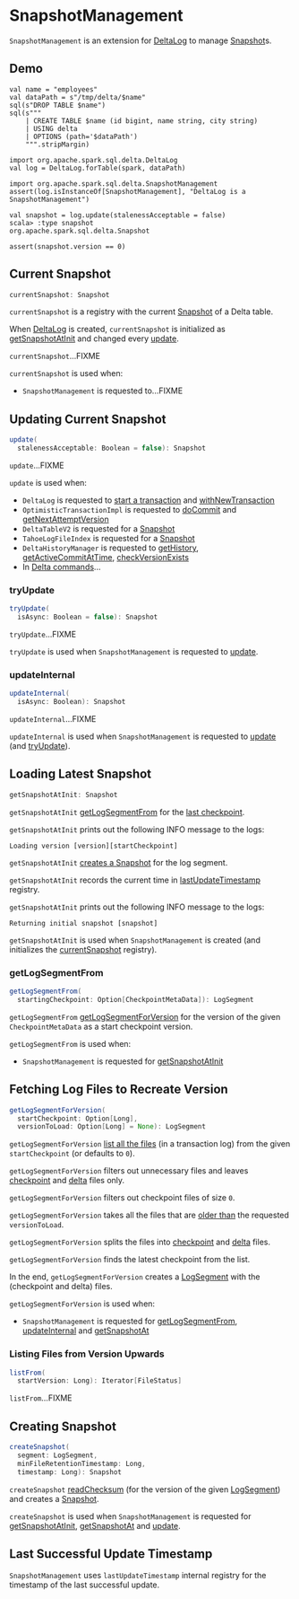 # SnapshotManagement

`SnapshotManagement` is an extension for [DeltaLog](DeltaLog.md) to manage [Snapshot](#currentSnapshot)s.

## Demo

```text
val name = "employees"
val dataPath = s"/tmp/delta/$name"
sql(s"DROP TABLE $name")
sql(s"""
    | CREATE TABLE $name (id bigint, name string, city string)
    | USING delta
    | OPTIONS (path='$dataPath')
    """.stripMargin)

import org.apache.spark.sql.delta.DeltaLog
val log = DeltaLog.forTable(spark, dataPath)

import org.apache.spark.sql.delta.SnapshotManagement
assert(log.isInstanceOf[SnapshotManagement], "DeltaLog is a SnapshotManagement")

val snapshot = log.update(stalenessAcceptable = false)
scala> :type snapshot
org.apache.spark.sql.delta.Snapshot

assert(snapshot.version == 0)
```

## <span id="currentSnapshot"> Current Snapshot

```scala
currentSnapshot: Snapshot
```

`currentSnapshot` is a registry with the current [Snapshot](Snapshot.md) of a Delta table.

When [DeltaLog](DeltaLog.md) is created, `currentSnapshot` is initialized as [getSnapshotAtInit](#getSnapshotAtInit) and changed every [update](#update).

`currentSnapshot`...FIXME

`currentSnapshot` is used when:

* `SnapshotManagement` is requested to...FIXME

## <span id="update"> Updating Current Snapshot

```scala
update(
  stalenessAcceptable: Boolean = false): Snapshot
```

`update`...FIXME

`update` is used when:

* `DeltaLog` is requested to [start a transaction](DeltaLog.md#startTransaction) and [withNewTransaction](DeltaLog.md#withNewTransaction)
* `OptimisticTransactionImpl` is requested to [doCommit](OptimisticTransactionImpl.md#doCommit) and [getNextAttemptVersion](OptimisticTransactionImpl.md#getNextAttemptVersion)
* `DeltaTableV2` is requested for a [Snapshot](DeltaTableV2.md#snapshot)
* `TahoeLogFileIndex` is requested for a [Snapshot](TahoeLogFileIndex.md#getSnapshot)
* `DeltaHistoryManager` is requested to [getHistory](DeltaHistoryManager.md#getHistory), [getActiveCommitAtTime](DeltaHistoryManager.md#getActiveCommitAtTime), [checkVersionExists](DeltaHistoryManager.md#checkVersionExists)
* In [Delta commands](commands/DeltaCommand.md)...

### <span id="tryUpdate"> tryUpdate

```scala
tryUpdate(
  isAsync: Boolean = false): Snapshot
```

`tryUpdate`...FIXME

`tryUpdate` is used when `SnapshotManagement` is requested to [update](#update).

### <span id="updateInternal"> updateInternal

```scala
updateInternal(
  isAsync: Boolean): Snapshot
```

`updateInternal`...FIXME

`updateInternal` is used when `SnapshotManagement` is requested to [update](#update) (and [tryUpdate](#tryUpdate)).

## <span id="getSnapshotAtInit"> Loading Latest Snapshot

```scala
getSnapshotAtInit: Snapshot
```

`getSnapshotAtInit` [getLogSegmentFrom](#getLogSegmentFrom) for the [last checkpoint](Checkpoints.md#lastCheckpoint).

`getSnapshotAtInit` prints out the following INFO message to the logs:

```text
Loading version [version][startCheckpoint]
```

`getSnapshotAtInit` [creates a Snapshot](#createSnapshot) for the log segment.

`getSnapshotAtInit` records the current time in [lastUpdateTimestamp](#lastUpdateTimestamp) registry.

`getSnapshotAtInit` prints out the following INFO message to the logs:

```text
Returning initial snapshot [snapshot]
```

`getSnapshotAtInit` is used when `SnapshotManagement` is created (and initializes the [currentSnapshot](#currentSnapshot) registry).

### <span id="getLogSegmentFrom"> getLogSegmentFrom

```scala
getLogSegmentFrom(
  startingCheckpoint: Option[CheckpointMetaData]): LogSegment
```

`getLogSegmentFrom` [getLogSegmentForVersion](#getLogSegmentForVersion) for the version of the given `CheckpointMetaData` as a start checkpoint version.

`getLogSegmentFrom` is used when:

* `SnapshotManagement` is requested for [getSnapshotAtInit](#getSnapshotAtInit)

## <span id="getLogSegmentForVersion"> Fetching Log Files to Recreate Version

```scala
getLogSegmentForVersion(
  startCheckpoint: Option[Long],
  versionToLoad: Option[Long] = None): LogSegment
```

`getLogSegmentForVersion` [list all the files](#listFrom) (in a transaction log) from the given `startCheckpoint` (or defaults to `0`).

`getLogSegmentForVersion` filters out unnecessary files and leaves [checkpoint](#isCheckpointFile) and [delta](#isDeltaFile) files only.

`getLogSegmentForVersion` filters out checkpoint files of size `0`.

`getLogSegmentForVersion` takes all the files that are [older than](#getFileVersion) the requested `versionToLoad`.

`getLogSegmentForVersion` splits the files into [checkpoint](#isCheckpointFile) and [delta](#isDeltaFile) files.

`getLogSegmentForVersion` finds the latest checkpoint from the list.

In the end, `getLogSegmentForVersion` creates a [LogSegment](LogSegment.md) with the (checkpoint and delta) files.

`getLogSegmentForVersion` is used when:

* `SnapshotManagement` is requested for [getLogSegmentFrom](#getLogSegmentFrom), [updateInternal](#updateInternal) and [getSnapshotAt](#getSnapshotAt)

### <span id="listFrom"> Listing Files from Version Upwards

```scala
listFrom(
  startVersion: Long): Iterator[FileStatus]
```

`listFrom`...FIXME

## <span id="createSnapshot"> Creating Snapshot

```scala
createSnapshot(
  segment: LogSegment,
  minFileRetentionTimestamp: Long,
  timestamp: Long): Snapshot
```

`createSnapshot` [readChecksum](ReadChecksum.md#readChecksum) (for the version of the given [LogSegment](LogSegment.md)) and creates a [Snapshot](Snapshot.md).

`createSnapshot` is used when `SnapshotManagement` is requested for [getSnapshotAtInit](#getSnapshotAtInit), [getSnapshotAt](#getSnapshotAt) and [update](#update).

## <span id="lastUpdateTimestamp"> Last Successful Update Timestamp

`SnapshotManagement` uses `lastUpdateTimestamp` internal registry for the timestamp of the last successful update.
